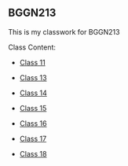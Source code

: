 
## BGGN213

This is my classwork for BGGN213





Class Content:

- [Class 11](https://github.com/paxelnat/bggn213/blob/master/class11/class11.md)

- [Class 13](https://github.com/paxelnat/bggn213/blob/master/Class13/class13.md)

- [Class 14](https://github.com/paxelnat/bggn213/blob/master/class14/class14.md)

- [Class 15](https://github.com/paxelnat/bggn213/blob/master/class15/class15.Rmd)

- [Class 16]()

- [Class 17]()

- [Class 18](https://github.com/paxelnat/bggn213/blob/master/class18/class18.Rmd)
